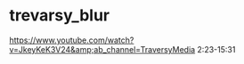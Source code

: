 # trevarsy_blur
https://www.youtube.com/watch?v=JkeyKeK3V24&amp;ab_channel=TraversyMedia 2:23-15:31

